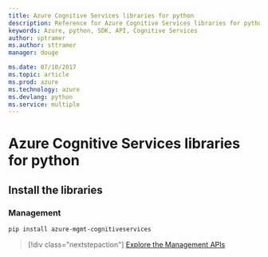 ```yaml
---
title: Azure Cognitive Services libraries for python
description: Reference for Azure Cognitive Services libraries for python
keywords: Azure, python, SDK, API, Cognitive Services
author: sptramer
ms.author: sttramer
manager: douge

ms.date: 07/10/2017
ms.topic: article
ms.prod: azure
ms.technology: azure
ms.devlang: python
ms.service: multiple
---
```


# Azure Cognitive Services libraries for python

## Install the libraries


### Management

```bash
pip install azure-mgmt-cognitiveservices
```
> [!div class="nextstepaction"]
> [Explore the Management APIs](/python/api/overview/azure/cognitiveservices/management)